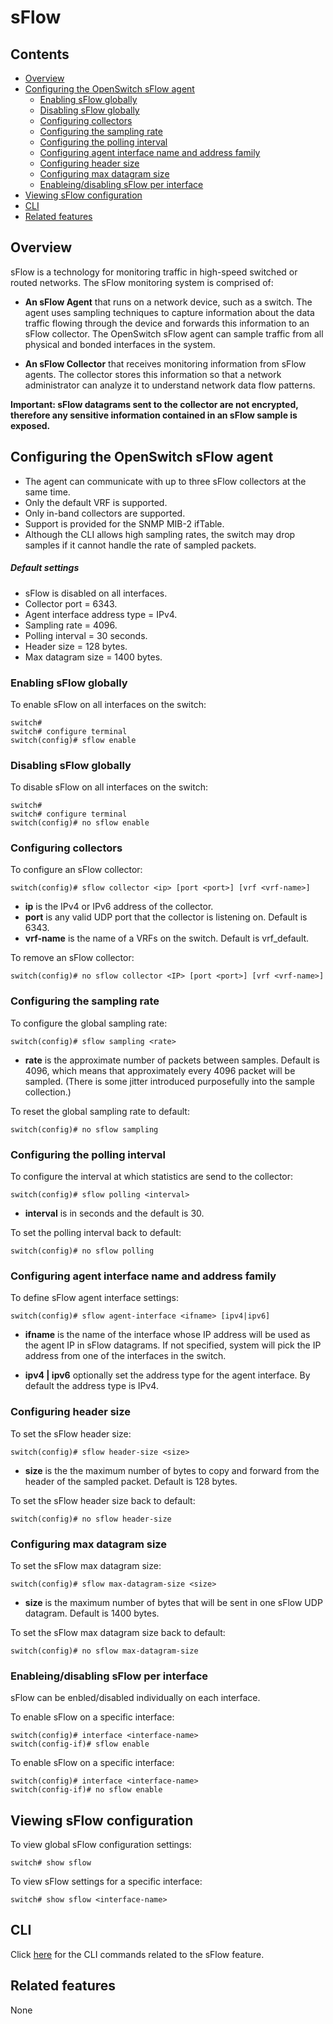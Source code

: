 # sFlow

## Contents
- [Overview](#overview)
- [Configuring the OpenSwitch sFlow agent](#configuring-the-openswitch-sflow-agent)
	- [Enabling sFlow globally](#enabling-sflow-globally)
	- [Disabling sFlow globally](#disabling-sflow-globally)
	- [Configuring collectors](#configuring-collectors)
	- [Configuring the sampling rate](#configuring-the-sampling-rate)
	- [Configuring the polling interval](#configuring-the-polling-interval)
	- [Configuring agent interface name and address family](#configuring-agent-interface-name-and-address-family)
	- [Configuring header size](#configuring-header-size)
	- [Configuring max datagram size](#configuring-max-datagram-size)
	- [Enableing/disabling sFlow per interface](#enableingdisabling-sflow-per-interface)
- [Viewing sFlow configuration](#viewing-sflow-configuration)
- [CLI](#cli)
- [Related features](#related-features)

## Overview
sFlow is a technology for monitoring traffic in high-speed switched or routed
networks. The sFlow monitoring system is comprised of:

- **An sFlow Agent** that runs on a network device, such as a switch. The agent
  uses sampling techniques to capture information about the data traffic
flowing through the device and forwards this information to an sFlow collector.
The OpenSwitch sFlow agent can sample traffic from all physical and bonded
interfaces in the system.

- **An sFlow Collector** that receives monitoring information from sFlow
  agents. The collector stores this information so that a network administrator
can analyze it to understand network data flow patterns.

**Important: sFlow datagrams sent to the collector are not encrypted, therefore
any sensitive information contained in an sFlow sample is exposed.**

## Configuring the OpenSwitch sFlow agent

- The agent can communicate with up to three sFlow collectors at the same time.
- Only the default VRF is supported.
- Only in-band collectors are supported.
- Support is provided for the SNMP MIB-2 ifTable.
- Although the CLI allows high sampling rates, the switch may drop samples if
  it cannot handle the rate of sampled packets.


##### Default settings
- sFlow is disabled on all interfaces.
- Collector port = 6343.
- Agent interface address type = IPv4.
- Sampling rate = 4096.
- Polling interval = 30 seconds.
- Header size = 128 bytes.
- Max datagram size = 1400 bytes.


### Enabling sFlow globally
To enable sFlow on all interfaces on the switch:
```
switch#
switch# configure terminal
switch(config)# sflow enable
```

### Disabling sFlow globally
To disable sFlow on all interfaces on the switch:
```
switch#
switch# configure terminal
switch(config)# no sflow enable
```

### Configuring collectors
To configure an sFlow collector:
```
switch(config)# sflow collector <ip> [port <port>] [vrf <vrf-name>]
```
- **ip** is the IPv4 or IPv6 address of the collector.
- **port** is any valid UDP port that the collector is listening on. Default is 6343.
- **vrf-name** is the name of a VRFs on the switch. Default is vrf_default.

To remove an sFlow collector:
```
switch(config)# no sflow collector <IP> [port <port>] [vrf <vrf-name>]
```

### Configuring the sampling rate
To configure the global sampling rate:
```
switch(config)# sflow sampling <rate>
```
- **rate** is the approximate number of packets between samples. Default is
  4096, which means that approximately every 4096 packet will be sampled.
(There is some jitter introduced purposefully into the sample collection.)

To reset the global sampling rate to default:
```
switch(config)# no sflow sampling
```

### Configuring the polling interval
To configure the interval at which statistics are send to the collector:
```
switch(config)# sflow polling <interval>
```
- **interval** is in seconds and the default is 30.

To set the polling interval back to default:
```
switch(config)# no sflow polling
```

### Configuring agent interface name and address family
To define sFlow agent interface settings:
```
switch(config)# sflow agent-interface <ifname> [ipv4|ipv6]
```
- **ifname** is the name of the interface whose IP address will be used as the
  agent IP in sFlow datagrams. If not specified, system will pick the IP
address from one of the interfaces in the switch.

- **ipv4 | ipv6** optionally set the address type for the agent interface. By
  default the address type is IPv4.

### Configuring header size
To set the sFlow header size:
```
switch(config)# sflow header-size <size>
```
- **size** is the the maximum number of bytes to copy and forward from the
  header of the sampled
packet. Default is 128 bytes.

To set the sFlow header size back to default:
```
switch(config)# no sflow header-size
```

### Configuring max datagram size
To set the sFlow max datagram size:
```
switch(config)# sflow max-datagram-size <size>
```
- **size** is the maximum number of bytes that will be sent in one sFlow UDP
  datagram.  Default is 1400 bytes.

To set the sFlow max datagram size back to default:
```
switch(config)# no sflow max-datagram-size
```

### Enableing/disabling sFlow per interface
sFlow can be enbled/disabled individually on each interface.

To enable sFlow on a specific interface:
```
switch(config)# interface <interface-name>
switch(config-if)# sflow enable
```

To enable sFlow on a specific interface:
```
switch(config)# interface <interface-name>
switch(config-if)# no sflow enable
```

## Viewing sFlow configuration
To view global sFlow configuration settings:
```
switch# show sflow
```
To view sFlow settings for a specific interface:

```
switch# show sflow <interface-name>
```


## CLI

Click [here](/documents/user/sflow_cli) for the CLI commands related to the
sFlow feature.

## Related features
None

